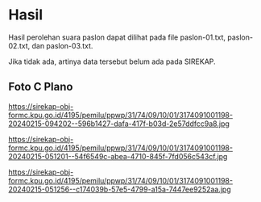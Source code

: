 # Hasil

Hasil perolehan suara paslon dapat dilihat pada file paslon-01.txt, paslon-02.txt, dan paslon-03.txt.

Jika tidak ada, artinya data tersebut belum ada pada SIREKAP.

## Foto C Plano

https://sirekap-obj-formc.kpu.go.id/4195/pemilu/ppwp/31/74/09/10/01/3174091001198-20240215-094202--596b1427-dafa-417f-b03d-2e57ddfcc9a8.jpg

https://sirekap-obj-formc.kpu.go.id/4195/pemilu/ppwp/31/74/09/10/01/3174091001198-20240215-051201--54f6549c-abea-4710-845f-7fd056c543cf.jpg

https://sirekap-obj-formc.kpu.go.id/4195/pemilu/ppwp/31/74/09/10/01/3174091001198-20240215-051256--c174039b-57e5-4799-a15a-7447ee9252aa.jpg
